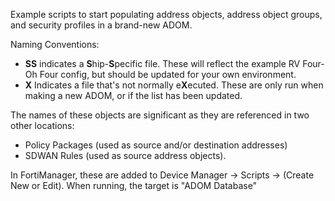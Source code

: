 Example scripts to start populating address objects, address object groups, and security profiles in a brand-new ADOM.

Naming Conventions:
- **SS** indicates a **S**hip-**S**pecific file. These will reflect the example RV Four-Oh Four config, but should be updated for your own environment.
- **X** Indicates a file that's not normally  e**X**ecuted. These are only run when making a new ADOM, or if the list has been updated.

The names of these objects are significant as they are referenced in two other locations:
- Policy Packages (used as source and/or destination addresses)
- SDWAN Rules (used as source address objects).

In FortiManager, these are added to Device Manager -> Scripts -> (Create New or Edit). When running, the target is "ADOM Database"
